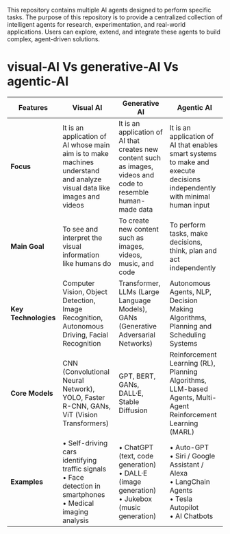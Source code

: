 This repository contains multiple AI agents designed to perform specific tasks. The purpose of this repository is to provide a centralized collection of intelligent agents for research, experimentation, and real-world applications. Users can explore, extend, and integrate these agents to build complex, agent-driven solutions.

# visual-AI Vs generative-AI Vs agentic-AI

| **Features**       | **Visual AI**                                                                                          | **Generative AI**                                                                                               | **Agentic AI**                                                                                                          |
|--------------------|--------------------------------------------------------------------------------------------------------|------------------------------------------------------------------------------------------------------------------|--------------------------------------------------------------------------------------------------------------------------|
| **Focus**          | It is an application of AI whose main aim is to make machines understand and analyze visual data like images and videos | It is an application of AI that creates new content such as images, videos and code to resemble human-made data | It is an application of AI that enables smart systems to make and execute decisions independently with minimal human input |
| **Main Goal**      | To see and interpret the visual information like humans do                                              | To create new content such as images, videos, music, and code                                                   | To perform tasks, make decisions, think, plan and act independently                                                       |
| **Key Technologies** | Computer Vision, Object Detection, Image Recognition, Autonomous Driving, Facial Recognition           | Transformer, LLMs (Large Language Models), GANs (Generative Adversarial Networks)                              | Autonomous Agents, NLP, Decision Making Algorithms, Planning and Scheduling Systems                                      |
| **Core Models**    | CNN (Convolutional Neural Network), YOLO, Faster R-CNN, GANs, ViT (Vision Transformers)                 | GPT, BERT, GANs, DALL·E, Stable Diffusion                                                                      | Reinforcement Learning (RL), Planning Algorithms, LLM-based Agents, Multi-Agent Reinforcement Learning (MARL)            |
| **Examples**       | • Self-driving cars identifying traffic signals<br>• Face detection in smartphones<br>• Medical imaging analysis | • ChatGPT (text, code generation)<br>• DALL·E (image generation)<br>• Jukebox (music generation)               | • Auto-GPT<br>• Siri / Google Assistant / Alexa<br>• LangChain Agents<br>• Tesla Autopilot<br>• AI Chatbots              |


